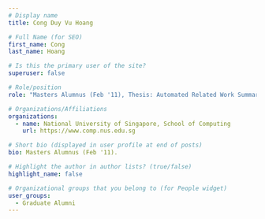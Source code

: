 ```yaml
---
# Display name
title: Cong Duy Vu Hoang

# Full Name (for SEO) 
first_name: Cong
last_name: Hoang

# Is this the primary user of the site?
superuser: false

# Role/position
role: "Masters Alumnus (Feb '11), Thesis: Automated Related Work Summarization."

# Organizations/Affiliations
organizations:
  - name: National University of Singapore, School of Computing
    url: https://www.comp.nus.edu.sg

# Short bio (displayed in user profile at end of posts)
bio: Masters Alumnus (Feb '11). 

# Highlight the author in author lists? (true/false)
highlight_name: false

# Organizational groups that you belong to (for People widget)
user_groups:
  - Graduate Alumni
---
```

